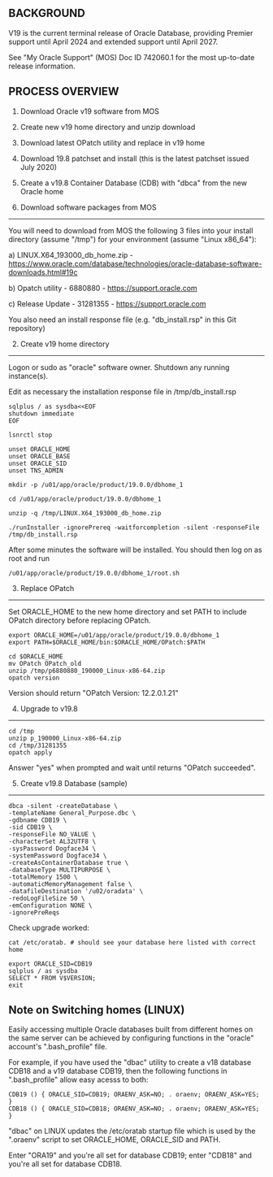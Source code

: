 BACKGROUND
----------
V19 is the current terminal release of Oracle Database, providing Premier support until April 2024 and extended support until April 2027. 

See "My Oracle Support" (MOS) Doc ID 742060.1 for the most up-to-date release information.

PROCESS OVERVIEW
----------------
1. Download Oracle v19 software from MOS
2. Create new v19 home directory and unzip download
3. Download latest OPatch utility and replace in v19 home
4. Download 19.8 patchset and install (this is the latest patchset issued July 2020)
5. Create a v19.8 Container Database (CDB) with "dbca" from the new Oracle home


1. Download software packages from MOS
--------------------------------------
You will need to download from MOS the following 3 files into your install directory (assume "/tmp") for your environment (assume "Linux x86_64"):

a) LINUX.X64_193000_db_home.zip - https://www.oracle.com/database/technologies/oracle-database-software-downloads.html#19c

b) Opatch utility - 6880880 - https://support.oracle.com

c) Release Update - 31281355 - https://support.oracle.com

You also need an install response file (e.g. "db_install.rsp" in this Git repository)


2. Create v19 home directory
----------------------------
Logon or sudo as "oracle" software owner. Shutdown any running instance(s).

Edit as necessary the installation response file in /tmp/db_install.rsp

```
sqlplus / as sysdba<<EOF
shutdown immediate
EOF

lsnrctl stop

unset ORACLE_HOME
unset ORACLE_BASE
unset ORACLE_SID
unset TNS_ADMIN

mkdir -p /u01/app/oracle/product/19.0.0/dbhome_1

cd /u01/app/oracle/product/19.0.0/dbhome_1

unzip -q /tmp/LINUX.X64_193000_db_home.zip

./runInstaller -ignorePrereq -waitforcompletion -silent -responseFile /tmp/db_install.rsp
```

After some minutes the software will be installed. You should then log on as root and run 

```
/u01/app/oracle/product/19.0.0/dbhome_1/root.sh
```


3. Replace OPatch 
-----------------
Set ORACLE_HOME to the new home directory and set PATH to include OPatch directory before replacing OPatch.

```
export ORACLE_HOME=/u01/app/oracle/product/19.0.0/dbhome_1
export PATH=$ORACLE_HOME/bin:$ORACLE_HOME/OPatch:$PATH

cd $ORACLE_HOME
mv OPatch OPatch_old
unzip /tmp/p6880880_190000_Linux-x86-64.zip
opatch version
```
Version should return "OPatch Version: 12.2.0.1.21"


4. Upgrade to v19.8
-------------------
```
cd /tmp
unzip p_190000_Linux-x86-64.zip
cd /tmp/31281355
opatch apply
```

Answer "yes" when prompted and wait until returns "OPatch succeeded".


5. Create v19.8 Database (sample)
------------------------
```
dbca -silent -createDatabase \
-templateName General_Purpose.dbc \
-gdbname CDB19 \
-sid CDB19 \
-responseFile NO_VALUE \
-characterSet AL32UTF8 \
-sysPassword Dogface34 \
-systemPassword Dogface34 \
-createAsContainerDatabase true \
-databaseType MULTIPURPOSE \
-totalMemory 1500 \
-automaticMemoryManagement false \
-datafileDestination '/u02/oradata' \
-redoLogFileSize 50 \
-emConfiguration NONE \
-ignorePreReqs
```

Check upgrade worked:


```
cat /etc/oratab. # should see your database here listed with correct home

export ORACLE_SID=CDB19
sqlplus / as sysdba
SELECT * FROM V$VERSION;
exit
```


Note on Switching homes (LINUX)
-------------------------------
Easily accessing multiple Oracle databases built from different homes on the same server can be achieved by configuring functions in the "oracle" account's ".bash_profile" file.

For example, if you have used the "dbac" utility to create a v18 database CDB18 and a v19 database CDB19, then the following functions in ".bash_profile" allow easy acesss to both:

```
CDB19 () { ORACLE_SID=CDB19; ORAENV_ASK=NO; . oraenv; ORAENV_ASK=YES; }
CDB18 () { ORACLE_SID=CDB18; ORAENV_ASK=NO; . oraenv; ORAENV_ASK=YES; }
```
"dbac" on LINUX updates the /etc/oratab startup file which is used by the ".oraenv" script to set ORACLE_HOME, ORACLE_SID and PATH.

Enter "ORA19" and you're all set for database CDB19; enter "CDB18" and you're all set for database CDB18.
